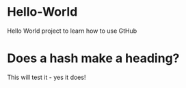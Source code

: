 # Hello-World
Hello World project to learn how to use GtHub
# Does a hash make a heading?
This will test it - yes it does!
